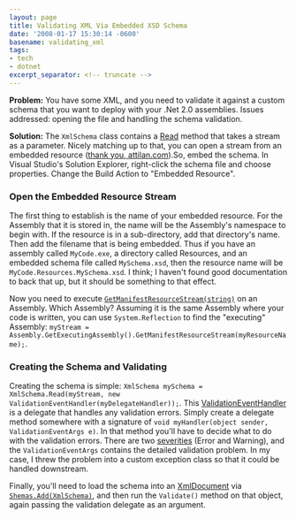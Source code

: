 ```yaml
---
layout: page
title: Validating XML Via Embedded XSD Schema
date: '2008-01-17 15:30:14 -0600'
basename: validating_xml
tags:
- tech
- dotnet
excerpt_separator: <!-- truncate -->
---
```


**Problem:** You have some XML, and you need to validate it against a custom
schema that you want to deploy with your .Net 2.0 assemblies. Issues addressed:
opening the file and handling the schema validation.

**Solution:** The `XmlSchema` class contains a [Read](http://msdn2.microsoft.com/en-us/library/system.xml.schema.xmlschema.read.aspx)
method that takes a stream as a parameter. Nicely matching up to that, you can
open a stream from an embedded resource ([thank
you, attilan.com](http://www.attilan.com/2006/08/accessing_embedded_resources_u.php)).So, embed the schema. In Visual Studio's Solution
Explorer, right-click the schema file and choose properties. Change the Build
Action to "Embedded Resource".

<!-- truncate -->

### Open the Embedded Resource Stream

The first thing to establish is the name of your embedded resource. For the
Assembly that it is stored in, the name will be the Assembly's namespace to
begin with. If the resource is in a sub-directory, add that directory's name.
Then add the filename that is being embedded. Thus if you have an assembly
called `MyCode.exe`, a directory called Resources, and an embedded schema file
called `MySchema.xsd`, then the resource name will be
`MyCode.Resources.MySchema.xsd`. I think; I haven't found good documentation to
back that up, but it should be something to that effect.

Now you need to execute [`GetManifestResourceStream(string)`](http://msdn2.microsoft.com/en-us/library/system.reflection.assembly.getmanifestresourcestream.aspx)
on an Assembly. Which Assembly? Assuming it is the same Assembly where your code
is written, you can use `System.Reflection` to find the "executing" Assembly:
`myStream =
Assembly.GetExecutingAssembly().GetManifestResourceStream(myResourceName);`.

### Creating the Schema and Validating

Creating the schema is simple: `XmlSchema mySchema = XmlSchema.Read(myStream,
new ValidationEventHandler(myDelegateHandler));`. This [ValidationEventHandler](ValidationEventHandler) is a delegate that
handles any validation errors. Simply create a delegate method somewhere with a
signature of `void myHandler(object sender, ValidationEventArgs e)`. In that
method you'll have to decide what to do with the validation errors. There are
two [severities](http://msdn2.microsoft.com/en-us/library/system.xml.schema.xmlseveritytype.aspx)
(Error and Warning), and the `ValidationEventArgs` contains the detailed
validation problem. In my case, I threw the problem into a custom exception
class so that it could be handled downstream.

Finally, you'll need to load the schema into an [XmlDocument](http://msdn2.microsoft.com/en-us/library/system.xml.xmldocument.aspx)
via [`Shemas.Add(XmlSchema)`](http://msdn2.microsoft.com/en-us/library/system.xml.xmldocument_members.aspx),
and then run the `Validate()` method on that object, again passing the
validation delegate as an argument.
